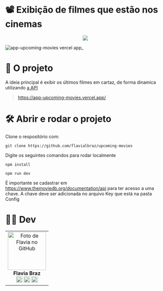 # 📽️ Exibição de filmes que estão nos cinemas
<p align="center">
<img src="http://img.shields.io/static/v1?label=STATUS&message=EM%20DESENVOLVIMENTO&color=GREEN&style=for-the-badge"/>
</p>

![app-upcoming-movies vercel app_](https://user-images.githubusercontent.com/78583429/213950531-555c2522-d7d0-4713-a57b-3842747541e7.png)

 


 


# 📁 O projeto
A ideia principal é exibir os últimos filmes em cartaz, de forma dinamica utilizando [a API](https://www.themoviedb.org/documentation/api) 

> https://app-upcoming-movies.vercel.app/




# 🛠️ Abrir e rodar o projeto

Clone o respositório com:

```
git clone https://github.com/flavialbraz/upcoming-movies
```


Digite os seguintes comandos para rodar localmente
```
npm install
```

```
npm run dev
```

É importante se cadastrar em https://www.themoviedb.org/documentation/api para ter acesso a uma chave. A chave deve ser adicionada no arquivo Key que está na pasta Config


# 👩‍💻 Dev
<table align="center">
  <tr>
    <td align="center">
      <a>
        <img src="https://images2.imgbox.com/13/d9/nQbQMpn8_o.png" width="120px;" alt="Foto de Flavia no GitHub"/><br>
          <b>Flavia Braz </b><br>
            <a href="https://www.linkedin.com/in/flavialbraz/" alt="Linkedin">
  <img src="https://img.shields.io/badge/LinkedIn-0077B5?style=for-the-badge&logo=linkedin&logoColor=white"/ height="20"></a>
 
  <a href="https://www.instagram.com/alessadev/" alt="Instagram">
  <img src="https://img.shields.io/badge/Instagram-E4405F?style=for-the-badge&logo=instagram&logoColor=white"  height="20"/></a>
 
 <a href="https://www.behance.net/flavialbraz" alt="flavialbraz">
  <img src="https://img.shields.io/badge/-Behance-blue?style=for-the-badge&logo=behance&logoColor=white"  height="20" /></a>
      </a>
    </td>
  </tr>
</table>






 

 
